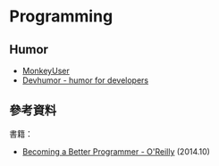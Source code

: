 # Programming

## Humor

  - [MonkeyUser](http://www.monkeyuser.com/)
  - [Devhumor - humor for developers](http://devhumor.com/)

## 參考資料

書籍：

  - [Becoming a Better Programmer - O'Reilly](http://shop.oreilly.com/product/0636920033929.do) (2014.10)
